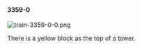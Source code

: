 #### 3359-0
![train-3359-0-0.png](https://github.com/lil-lab/nlvr/raw/master/nlvr/train/images/22/train-3359-0-0.png "train-3359-0-0.png")

There is a yellow block as the top of a tower.